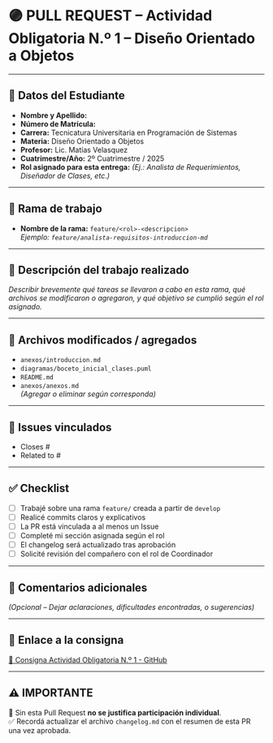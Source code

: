 # 🟣 PULL REQUEST – Actividad Obligatoria N.º 1 – Diseño Orientado a Objetos

---

## 📌 Datos del Estudiante

- **Nombre y Apellido:**  
- **Número de Matrícula:**  
- **Carrera:** Tecnicatura Universitaria en Programación de Sistemas  
- **Materia:** Diseño Orientado a Objetos  
- **Profesor:** Lic. Matías Velasquez  
- **Cuatrimestre/Año:** 2º Cuatrimestre / 2025  
- **Rol asignado para esta entrega:** _(Ej.: Analista de Requerimientos, Diseñador de Clases, etc.)_

---

## 📂 Rama de trabajo

- **Nombre de la rama:** `feature/<rol>-<descripcion>`  
  _Ejemplo: `feature/analista-requisitos-introduccion-md`_

---

## 📝 Descripción del trabajo realizado

_Describir brevemente qué tareas se llevaron a cabo en esta rama, qué archivos se modificaron o agregaron, y qué objetivo se cumplió según el rol asignado._

---

## 🔗 Archivos modificados / agregados

- `anexos/introduccion.md`  
- `diagramas/boceto_inicial_clases.puml`  
- `README.md`  
- `anexos/anexos.md`  
_(Agregar o eliminar según corresponda)_

---

## 🔗 Issues vinculados

- Closes #  
- Related to #

---

## ✅ Checklist

- [ ] Trabajé sobre una rama `feature/` creada a partir de `develop`
- [ ] Realicé commits claros y explicativos
- [ ] La PR está vinculada a al menos un Issue
- [ ] Completé mi sección asignada según el rol
- [ ] El changelog será actualizado tras aprobación
- [ ] Solicité revisión del compañero con el rol de Coordinador

---

## 🧠 Comentarios adicionales

_(Opcional – Dejar aclaraciones, dificultades encontradas, o sugerencias)_

---

## 🧾 Enlace a la consigna

[📄 Consigna Actividad Obligatoria N.º 1 - GitHub](https://github.com/9919-Mili/SistemaProductoraVideos/blob/develop/anexos/introduccion.md)

---

## ⚠ IMPORTANTE

🚫 Sin esta Pull Request **no se justifica participación individual**.  
✅ Recordá actualizar el archivo `changelog.md` con el resumen de esta PR una vez aprobada.
